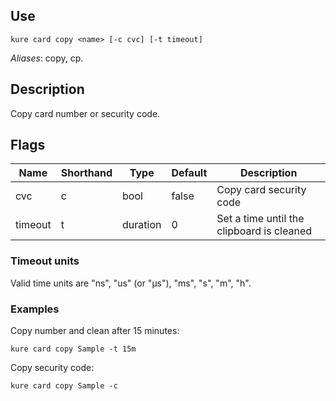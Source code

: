 ## Use 

`kure card copy <name> [-c cvc] [-t timeout]`

*Aliases*: copy, cp.

## Description

Copy card number or security code.

## Flags

|  Name     | Shorthand |     Type      |    Default    |                  Description                  |
|-----------|-----------|---------------|---------------|-----------------------------------------------|
| cvc       | c         | bool          | false         | Copy card security code                       |
| timeout   | t         | duration      | 0             | Set a time until the clipboard is cleaned     |

### Timeout units

Valid time units are "ns", "us" (or "µs"), "ms", "s", "m", "h".

### Examples

Copy number and clean after 15 minutes:
```
kure card copy Sample -t 15m
```

Copy security code:
```
kure card copy Sample -c
```
